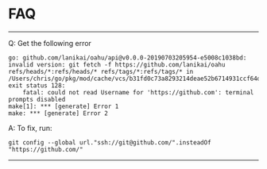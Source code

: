 # FAQ

---

Q: Get the following error

    go: github.com/lanikai/oahu/api@v0.0.0-20190703205954-e5008c1038bd: invalid version: git fetch -f https://github.com/lanikai/oahu refs/heads/*:refs/heads/* refs/tags/*:refs/tags/* in /Users/chris/go/pkg/mod/cache/vcs/b31fd0c73a8293214deae52b6714931ccf64deb00ffbabb9b5dbea86f52b8fcf: exit status 128:
    	fatal: could not read Username for 'https://github.com': terminal prompts disabled
    make[1]: *** [generate] Error 1
    make: *** [generate] Error 2

A: To fix, run:

    git config --global url."ssh://git@github.com/".insteadOf "https://github.com/"

---
